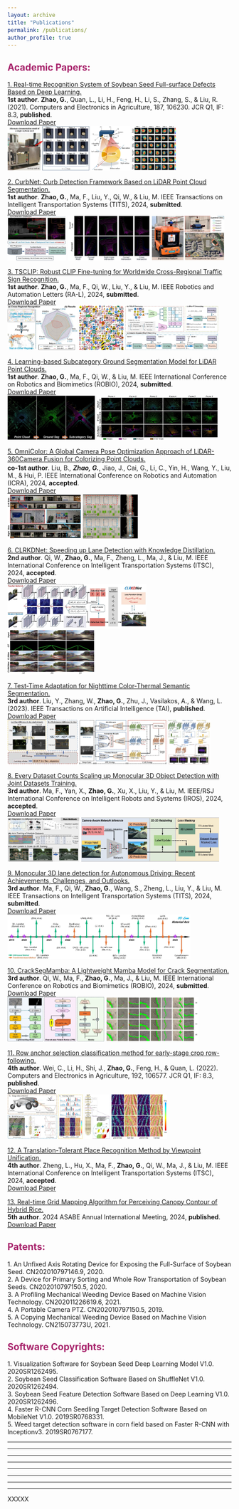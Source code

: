 ```yaml
---
layout: archive
title: "Publications"
permalink: /publications/
author_profile: true
---
```



<h2><span style="color: rgb(167, 35, 107);"><b>Academic Papers:</b></span></h2> 

<!-- [1. Real-time Recognition System of Soybean Seed Full-surface Defects Based on Deep Learning.](https://www.sciencedirect.com/science/article/abs/pii/S0168169921002477)  \
*First Author*. **Zhao, G.**, Quan, L., Li, H., Feng, H., Li, S., Zhang, S., & Liu, R. (2021). Computers and Electronics in Agriculture, 187, 106230. JCR Q1, IF: 8.3 \
[Download Paper](https://drive.google.com/file/d/1e9GbFJTDqGTGg2nrs4h6A_kRV9-1Uhfn/view)
<br/><img src='/images/pub_img/soy1.jpg' width='368' height='200'>&nbsp;<img src='/images/pub_img/soy2.jpg' width='176' height='200'>&nbsp;<img src='/images/pub_img/soy3.jpg' width='200' height='200'> <br>

[2. Row anchor selection classification method for early-stage crop row-following.](https://www.sciencedirect.com/science/article/pii/S0168169921005949)  \
*Fourth Author*. Wei, C., Li, H., Shi, J., **Zhao, G.**, Feng, H., & Quan, L. (2022). Computers and Electronics in Agriculture, 192, 106577. JCR Q1, IF: 8.3 \
[Download Paper](https://drive.google.com/file/d/1SGTYsMh1vMhl_788ZPZwwfGD7qmYYDlv/view)
<br/><img src='/images/pub_img/field1.jpg' width='339' height='200'>&nbsp;<img src='/images/pub_img/field3.jpg' width='112' height='200'>&nbsp;<img src='/images/pub_img/field4.jpg' width='250' height='200'> <br>

[3. Test-Time Adaptation for Nighttime Color-Thermal Semantic Segmentation.](https://ieeexplore.ieee.org/xpl/RecentIssue.jsp?punumber=9078688)  \
*Third Author*. Liu, Y., Zhang, W., **Zhao, G.**, Zhu, J., Vasilakos, A., & Wang, L. (2023). IEEE Transactions on Artificial Intelligence (TAI).  \
[Download Paper](https://ieeexplore.ieee.org/abstract/document/10330895)
<br/><img src='/images/pub_img/color1.jpg' width='316' height='200'>&nbsp;<img src='/images/pub_img/color2.jpg' width='390' height='200'>&nbsp;<img src='/images/pub_img/color3.jpg' width='190' height='200'> <br>

[4. OmniColor: A Global Camera Pose Optimization Approach of LiDAR-360Camera Fusion for Colorizing Point Clouds.](https://2024.ieee-icra.org/)  \
*Co-first Author*. Liu, B., **Zhao, G.**, Jiao, J., Cai, G., Li, C., Yin, H., Wang, Y., Liu, M., & Hui, P. IEEE International Conference on Robotics and Automation (ICRA), 2024, accepted.  \
[Download Paper](https://drive.google.com/file/d/1YiVRoMMubX1pikOf8oRoC5yxftBcIqzZ/view?usp=sharing)
<br/><img src='/images/pub_img/point1.jpg' width='330' height='200'>&nbsp;<img src='/images/pub_img/point3.jpg' width='250' height='200'> <br>

[5. CurbNet: Curb Detection Framework Based on LiDAR Point Cloud Segmentation.](https://ieeexplore.ieee.org/xpl/RecentIssue.jsp?punumber=19)  \
*First Author*. **Zhao, G.**, Ma, F., Liu, Y., Qi, W., & Liu, M. IEEE Transactions on Instrumentation and Measurement, 2024, JCR Q1, IF: 5.6, submitted.  \
[Download Paper](https://drive.google.com/file/d/1Wty_DLOXnFltIpc8VjBWNuryerqN3unn/view)
<br/><img src='/images/pub_img/cover-figure2.jpg' width='237' height='180'>&nbsp;<img src='/images/pub_img/3Dcurb-no-occ2.jpg' width='331' height='180'>&nbsp;<img src='/images/pub_img/realscene-set2.jpg' width='294' height='180'> <br>

[6. Every Dataset Counts Scaling up Monocular 3D Object Detection with Joint Datasets Training.](https://iros2024-abudhabi.org/)  \
*Third Author*. Ma, F., Yan, X., **Zhao, G.**, Xu, X., Liu, Y., & Liu, M. IEEE/RSJ International Conference on Intelligent Robots and Systems (IROS), 2024, submitted.  \
[Download Paper](https://drive.google.com/file/d/1o8jSvxTbXjizPXKSlJUZPVzoBqV5EFW6/view?usp=sharing)
<br/><img src='/images/pub_img/3d-detect-1.jpg' width='162' height='100'>&nbsp;<img src='/images/pub_img/3d-detect-2.jpg' width='310' height='100'> <br> -->

[1. Real-time Recognition System of Soybean Seed Full-surface Defects Based on Deep Learning.](https://www.sciencedirect.com/science/article/abs/pii/S0168169921002477)  \
**1st author**. **Zhao, G.**, Quan, L., Li, H., Feng, H., Li, S., Zhang, S., & Liu, R. (2021). Computers and Electronics in Agriculture, 187, 106230. JCR Q1, IF: 8.3, **published**. \
[Download Paper](https://www.sciencedirect.com/science/article/abs/pii/S0168169921002477)
<br/><img src='/images/pub_img/soy1.jpg' width='184' height='100'>&nbsp;<img src='/images/pub_img/soy2.jpg' width='88' height='100'>&nbsp;<img src='/images/pub_img/soy3.jpg' width='100' height='100'> <br>

[2. CurbNet: Curb Detection Framework Based on LiDAR Point Cloud Segmentation.]()  \
**1st author**. **Zhao, G.**, Ma, F., Liu, Y., Qi, W., & Liu, M. IEEE Transactions on Intelligent Transportation Systems (TITS), 2024, **submitted**.  \
[Download Paper](https://arxiv.org/pdf/2403.16794)
<br/><img src='/images/pub_img/cover-figure2.jpg' width='132' height='100'>&nbsp;<img src='/images/pub_img/3Dcurb-no-occ2.jpg' width='184' height='100'>&nbsp;<img src='/images/pub_img/realscene-set2.jpg' width='164' height='100'> <br>

[3. TSCLIP: Robust CLIP Fine-tuning for Worldwide Cross-Regional Traffic Sign Recognition.]()  \
**1st author**. **Zhao, G.**, Ma, F., Qi, W., Liu, Y., & Liu, M. IEEE Robotics and Automation Letters (RA-L), 2024, **submitted**.  \
[Download Paper](https://drive.google.com/file/d/1H-YLqSKYi86i2W-AwHUCJsL9ZwWuhnjf/view)
<br/><img src='/images/pub_img/ts1.jpg' width='157' height='100'>&nbsp;<img src='/images/pub_img/ts3.jpg' width='100' height='100'>&nbsp;<img src='/images/pub_img/ts2.jpg' width='209' height='100'> <br>

[4. Learning-based Subcategory Ground Segmentation Model for LiDAR Point Clouds.]()  \
**1st author**. **Zhao, G.**, Ma, F., Qi, W., & Liu, M. IEEE International Conference on Robotics and Biomimetics (ROBIO), 2024, **submitted**.  \
[Download Paper](https://drive.google.com/file/d/1QkmSDI2WfprhGF5DoJrhRYmLDF1HaNmI/view)
<br/><img src='/images/pub_img/gseg1.jpg' width='197' height='100'>&nbsp;<img src='/images/pub_img/gseg2.jpg' width='272' height='100'> <br>

[5. OmniColor: A Global Camera Pose Optimization Approach of LiDAR-360Camera Fusion for Colorizing Point Clouds.]()  \
**co-1st author**. Liu, B.<sup>*</sup>, **Zhao, G.**<sup>*</sup>, Jiao, J., Cai, G., Li, C., Yin, H., Wang, Y., Liu, M., & Hui, P. IEEE International Conference on Robotics and Automation (ICRA), 2024, **accepted**.  \
[Download Paper](https://arxiv.org/pdf/2404.04693)
<br/><img src='/images/pub_img/point1.jpg' width='165' height='100'>&nbsp;<img src='/images/pub_img/point3.jpg' width='125' height='100'> <br>

[6. CLRKDNet: Speeding up Lane Detection with Knowledge Distillation.]()  \
**2nd author**. Qi, W., **Zhao, G.**, Ma, F., Zheng, L., Ma, J., & Liu, M. IEEE International Conference on Intelligent Transportation Systems (ITSC), 2024, **accepted**.   \
[Download Paper](https://arxiv.org/pdf/2405.12503)
<br/><img src='/images/pub_img/clrkd1.jpg' width='312' height='100'>&nbsp;<img src='/images/pub_img/clrkd2.jpg' width='195' height='100'> <br>

[7. Test-Time Adaptation for Nighttime Color-Thermal Semantic Segmentation.](https://ieeexplore.ieee.org/xpl/RecentIssue.jsp?punumber=9078688)  \
**3rd author**. Liu, Y., Zhang, W., **Zhao, G.**, Zhu, J., Vasilakos, A., & Wang, L. (2023). IEEE Transactions on Artificial Intelligence (TAI), **published**.  \
[Download Paper](https://ieeexplore.ieee.org/abstract/document/10330895)
<br/><img src='/images/pub_img/color1.jpg' width='158' height='100'>&nbsp;<img src='/images/pub_img/color2.jpg' width='195' height='100'>&nbsp;<img src='/images/pub_img/color3.jpg' width='95' height='100'> <br>

[8. Every Dataset Counts Scaling up Monocular 3D Object Detection with Joint Datasets Training.]()   \
**3rd author**. Ma, F., Yan, X., **Zhao, G.**, Xu, X., Liu, Y., & Liu, M. IEEE/RSJ International Conference on Intelligent Robots and Systems (IROS), 2024, **accepted**.   \
[Download Paper](https://arxiv.org/pdf/2310.00920) 
<br/><img src='/images/pub_img/3d-detect-1.jpg' width='162' height='100'>&nbsp;<img src='/images/pub_img/3d-detect-2.jpg' width='310' height='100'> <br>

[9. Monocular 3D lane detection for Autonomous Driving: Recent Achievements, Challenges, and Outlooks.]()   \
**3rd author**. Ma, F., Qi, W., **Zhao, G.**, Wang, S., Zheng, L., Liu, Y., & Liu, M. IEEE Transactions on Intelligent Transportation Systems (TITS), 2024, **submitted**.  \
[Download Paper](https://arxiv.org/pdf/2404.06860) 
<br/><img src='/images/pub_img/3dlane.jpg' width='412' height='100'><br>

[10. CrackSegMamba: A Lightweight Mamba Model for Crack Segmentation.]()  \
**3rd author**. Qi, W., Ma, F., **Zhao, G.**, Ma, J., & Liu, M. IEEE International Conference on Robotics and Biomimetics (ROBIO), 2024, **submitted**.  \
[Download Paper](https://drive.google.com/file/d/1h-atets-PLbhGqA72rIEmm9Datyn8A-O/view) 
<br/><img src='/images/pub_img/crack1.jpg' width='218' height='100'>&nbsp;<img src='/images/pub_img/crack2.jpg' width='208' height='100'> <br>

[11. Row anchor selection classification method for early-stage crop row-following.](https://www.sciencedirect.com/science/article/pii/S0168169921005949)  \
**4th author**. Wei, C., Li, H., Shi, J., **Zhao, G.**, Feng, H., & Quan, L. (2022). Computers and Electronics in Agriculture, 192, 106577. JCR Q1, IF: 8.3, **published**.  \
[Download Paper](https://www.sciencedirect.com/science/article/pii/S0168169921005949)
<br/><img src='/images/pub_img/field1.jpg' width='170' height='100'>&nbsp;<img src='/images/pub_img/field3.jpg' width='56' height='100'>&nbsp;<img src='/images/pub_img/field4.jpg' width='125' height='100'> <br>

[12. A Translation-Tolerant Place Recognition Method by Viewpoint Unification.]()  \
**4th author**. Zheng, L., Hu, X., Ma, F., **Zhao, G.**, Qi, W., Ma, J., & Liu, M. IEEE International Conference on Intelligent Transportation Systems (ITSC), 2024, **accepted**.  \
[Download Paper](https://drive.google.com/file/d/1o5vYjoUcZ5wAmlIIsLeL6T9CFeUl3OUw/view) 

[13. Real-time Grid Mapping Algorithm for Perceiving Canopy Contour of Hybrid Rice.]()  \
**5th author**. 2024 ASABE Annual International Meeting, 2024, **published**.  \
[Download Paper](https://elibrary.asabe.org/abstract.asp?aid=54877) 

<h2><span style="color: rgb(167, 35, 107);"><b>Patents:</b></span></h2> 
1. An Unfixed Axis Rotating Device for Exposing the Full-Surface of Soybean Seed. CN202010797146.9, 2020. <br>
2. A Device for Primary Sorting and Whole Row Transportation of Soybean Seeds. CN202010797150.5, 2020. <br>
3. A Profiling Mechanical Weeding Device Based on Machine Vision Technology. CN202011226619.6, 2021. <br>
4. A Portable Camera PTZ. CN202010797150.5, 2019. <br>
5. A Copying Mechanical Weeding Device Based on Machine Vision Technology. CN215073773U, 2021. <br>

<h2><span style="color: rgb(167, 35, 107);"><b>Software Copyrights:</b></span></h2> 
1. Visualization Software for Soybean Seed Deep Learning Model V1.0. 2020SR1262495. <br>
2. Soybean Seed Classification Software Based on ShuffleNet V1.0. 2020SR1262494. <br>
3. Soybean Seed Feature Detection Software Based on Deep Learning V1.0. 2020SR1262496. <br>
4. Faster R-CNN Corn Seedling Target Detection Software Based on MobileNet V1.0. 2019SR0768331.	<br>
5. Weed target detection software in corn field based on Faster R-CNN with Inceptionv3. 2019SR0767177. <br>



------
------
------
------
------
------
------
------
XXXXX